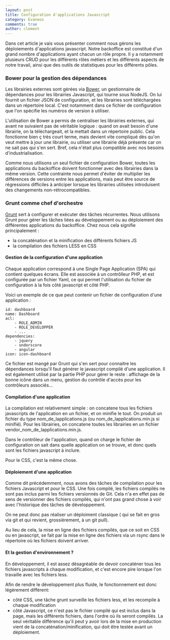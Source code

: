 ```yaml
---
layout: post
title: Configuration d'applications Javascript
category: Evaneos
comments: true
author: clement
---
```


Dans cet article je vais vous présenter comment nous gérons les déploiements d'applications javascript. Notre backoffice est constitué d'un grand nombre d'applications ayant chacun un rôle propre. Il y a notamment plusieurs CRUD pour les différents rôles métiers et les différents aspects de notre travail, ainsi que des outils de statistiques pour les différents pôles.

### Bower pour la gestion des dépendances

Les librairies externes sont gérées via [Bower](http://bower.io/), un gestionnaire de dépendances pour les librairies Javascript, qui tourne sous NodeJS. On lui fournit un fichier JSON de configuration, et les librairies sont téléchargées dans un répertoire local. C'est notamment dans ce fichier de configuration que l'on spécifie les numéros de version à utiliser.

L'utilisation de Bower a permis de centraliser les librairies externes, qui avant ne suivaient pas de véritable logique : quand on avait besoin d'une librairie, on la téléchargeait, et la mettait dans un répertoire public. Cela fonctionne bien ç très court terme, mais devient vite compliqué dès qu'on veut mettre à jour une librairie, ou utiliser une librairie déjà présente car on ne sait pas qui s'en sert. Bref, cela n'était plus compatible avec nos besoins d'industrialisation.

Comme nous utilisons un seul fichier de configuration Bower, toutes les applications du backoffice doivent fonctionner avec des librairies dans la même version. Cette contrainte nous permet d'éviter de multiplier les différences de versions entre les applications, mais peut être source de régressions difficiles à anticiper lorsque les librairies utilisées introduisent des changements non-rétrocompatibles.


### Grunt comme chef d'orchestre

[Grunt](http://gruntjs.com/) sert à configurer et exécuter des tâches récurrentes. Nous utilisons Grunt pour gérer les tâches liées au développement ou au déploiement des différentes applications du backoffice. Chez nous cela signifie principalement :
- la concaténation et la minification des différents fichiers JS
- la compilation des fichiers LESS en CSS

#### Gestion de la configuration d'une application

Chaque application correspond à une Single Page Application (SPA) qui contient quelques écrans. Elle est associée à un contrôlleur PHP, et est configurée par un fichier Yaml, ce qui permet l'utilisation du fichier de configuration à la fois côté javascript et côté PHP.

Voici un exemple de ce que peut contenir un fichier de configuration d'une application :

    id: dashboard
    name: Dashboard
    acl:
        - ROLE_ADMIN
        - ROLE_DEVELOPPER
        - ...
    dependencies:
        - jquery
        - underscore
        - angular
    icon: icon-dashboard

Ce fichier est mangé par Grunt qui s'en sert pour connaitre les dépendances lorsqu'il faut générer le javascript compilé d'une application. Il est également utilisé par la partie PHP pour gérer le reste : affichage de la bonne icône dans un menu, gestion du contrôle d'accès pour les contrôleurs associés...

#### Compilation d'une application

La compilation est relativement simple : on concatene tous les fichiers javascripts de l'application en un fichier, et on minifie le tout. On produit un fichier du type nom_de_lapplications.js (ou nom_de_lapplications.min.js si minifié).
Pour les librairies, on concatene toutes les librairies en un fichier vendor_nom_de_lapplications.min.js.

Dans le contrôleur de l'application, quand on charge le fichier de configuration on sait dans quelle application on se trouve, et donc quels sont les fichiers javascript à inclure.

Pour le CSS, c'est la même chose.

#### Déploiement d'une application

Comme dit précédemment, nous avons des tâches de compilation pour les fichiers Javascript et pour le CSS. Une fois compilé, les fichiers compilés ne sont pas inclus parmi les fichiers versionnés de Git. Cela n'a en effet pas de sens de versionner des fichiers compilés, qui n'ont pas grand chose à voir avec l'historique des tâches de développement.

On ne peut donc pas réaliser un déploiment classique ( qui se fait en gros via git et qui revient, grossièrement, à un git pull).

Au lieu de cela, la mise en ligne des fichiers compilés, que ce soit en CSS ou en javascript, se fait par la mise en ligne des fichiers via un rsync dans le répertoire où les fichiers doivent arriver. 

#### Et la gestion d'environnement ?

En développement, il est assez désagréable de devoir concaténer tous les fichiers javascripts à chaque modification, et c'est encore pire lorsque l'on travaille avec les fichiers less.

Afin de rendre le développement plus fluide, le fonctionnement est donc légèrement différent:
- côté CSS, une tâche grunt surveille les fichiers less, et les recompile à chaque modification
- côté Javascript, ce n'est pas le fichier compilé qui est inclus dans la page, mais les différents fichiers, dans l'ordre où ils seront compilés. La seul véritable différence qu'il peut y avoir lors de la mise en production vient de la concaténation/minification, qui doit être testée avant un déploiement.

